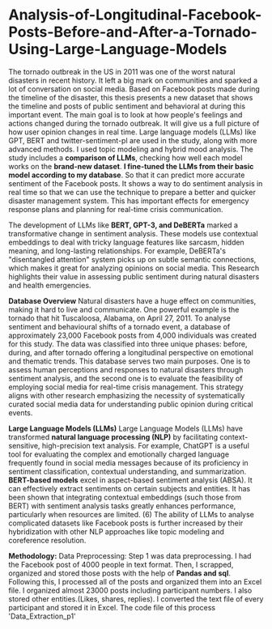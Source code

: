 # Analysis-of-Longitudinal-Facebook-Posts-Before-and-After-a-Tornado-Using-Large-Language-Models
The tornado outbreak in the US in 2011 was one of the worst natural disasters in recent history. It left a big mark on communities and sparked a lot of conversation on social media. Based on Facebook posts made during the timeline of the disaster, this thesis presents a new dataset that shows the timeline and posts of public sentiment and behavioral at during this important event. The main goal is to look at how people's feelings and actions changed during the tornado outbreak. It will give us a full picture of how user opinion changes in real time. 
Large language models (LLMs) like GPT, BERT and twitter-sentiment-pl are used in the study, along with more advanced methods. I used topic modeling and hybrid mood analysis.
The study includes a **comparison of LLMs**, checking how well each model works on the **brand-new dataset**. **I fine-tuned the LLMs from their basic model according to my database**. So that it can predict more accurate sentiment of the Facebook posts. It shows a way to do sentiment analysis in real time so that we can use the technique to prepare a better and quicker disaster management system. This has important effects for emergency response plans and planning for real-time crisis communication.

The development of LLMs like **BERT, GPT-3, and DeBERTa** marked a transformative change in sentiment analysis. These models use contextual embeddings to deal with tricky language features like sarcasm, hidden meaning, and long-lasting relationships. For example, DeBERTa's "disentangled attention" system picks up on subtle semantic connections, which makes it great for analyzing opinions on social media. This Research highlights their value in assessing public sentiment during natural disasters and health emergencies.

**Database Overview**
Natural disasters have a huge effect on communities, making it hard to live and communicate. One powerful example is the tornado that hit Tuscaloosa, Alabama, on April 27, 2011. To analyse sentiment and behavioural shifts of a tornado event, a database of approximately 23,000 Facebook posts from 4,000 individuals was created for this study. The data was classified into three unique phases: before, during, and after tornado offering a longitudinal perspective on emotional and thematic trends.
This database serves two main purposes. One is to assess human perceptions and responses to natural disasters through sentiment analysis, and the second one is to evaluate the feasibility of employing social media for real-time crisis management. This strategy aligns with other research emphasizing the necessity of systematically curated social media data for understanding public opinion during critical events.

**Large Language Models (LLMs)**
Large Language Models (LLMs) have transformed **natural language processing (NLP)** by facilitating context-sensitive, high-precision text analysis. For example, ChatGPT is a useful tool for evaluating the complex and emotionally charged language frequently found in social media messages because of its proficiency in sentiment classification, contextual understanding, and summarization.
**BERT-based models** excel in aspect-based sentiment analysis (ABSA). It can effectively extract sentiments on certain subjects and entities. It has been shown that integrating contextual embeddings (such those from BERT) with sentiment analysis tasks greatly enhances performance, particularly when resources are limited. (6)
The ability of LLMs to analyse complicated datasets like Facebook posts is further increased by their hybridization with other NLP approaches like topic modeling and coreference resolution.

**Methodology:**
Data Preprocessing: 
Step 1 was data preprocessing. I had the Facebook post of 4000 people in text format. Then, I scrapped, organized and stored those posts with the help of **Pandas and sql**.   Following this, I processed all of the posts and organized them into an Excel file. I organized almost 23000 posts including participant numbers. I also stored other entities.(Likes, shares, replies). I converted the text file of every participant and stored it in Excel. The code file of this process 'Data_Extraction_p1'

